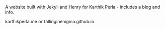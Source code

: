 A website built with Jekyll and Henry for Karthik Perla - includes a blog and info.

karthikperla.me or fallinginenigma.github.io
